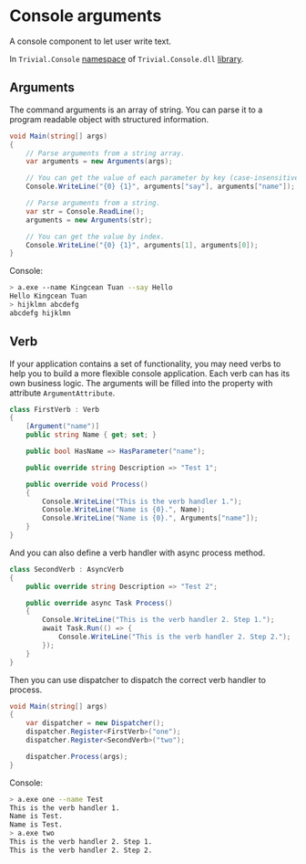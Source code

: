 # Console arguments

A console component to let user write text.

In `Trivial.Console` [namespace](./README) of `Trivial.Console.dll` [library](../README).

## Arguments

The command arguments is an array of string. You can parse it to a program readable object with structured information.

```csharp
void Main(string[] args)
{
    // Parse arguments from a string array.
    var arguments = new Arguments(args);

    // You can get the value of each parameter by key (case-insensitive).
    Console.WriteLine("{0} {1}", arguments["say"], arguments["name"]);

    // Parse arguments from a string.
    var str = Console.ReadLine();
    arguments = new Arguments(str);

    // You can get the value by index.
    Console.WriteLine("{0} {1}", arguments[1], arguments[0]);
}
```

Console:

```sh
> a.exe --name Kingcean Tuan --say Hello
Hello Kingcean Tuan
> hijklmn abcdefg
abcdefg hijklmn
```

## Verb

If your application contains a set of functionality, you may need verbs to help you to build a more flexible console application. Each verb can has its own business logic. The arguments will be filled into the property with attribute `ArgumentAttribute`.

```csharp
class FirstVerb : Verb
{
    [Argument("name")]
    public string Name { get; set; }

    public bool HasName => HasParameter("name");

    public override string Description => "Test 1";

    public override void Process()
    {
        Console.WriteLine("This is the verb handler 1.");
        Console.WriteLine("Name is {0}.", Name);
        Console.WriteLine("Name is {0}.", Arguments["name"]);
    }
}
```

And you can also define a verb handler with async process method.

```csharp
class SecondVerb : AsyncVerb
{
    public override string Description => "Test 2";

    public override async Task Process()
    {
        Console.WriteLine("This is the verb handler 2. Step 1.");
        await Task.Run(() => {
            Console.WriteLine("This is the verb handler 2. Step 2.");
        });
    }
}
```

Then you can use dispatcher to dispatch the correct verb handler to process.

```csharp
void Main(string[] args)
{
    var dispatcher = new Dispatcher();
    dispatcher.Register<FirstVerb>("one");
    dispatcher.Register<SecondVerb>("two");

    dispatcher.Process(args);
}
```

Console:

```sh
> a.exe one --name Test
This is the verb handler 1.
Name is Test.
Name is Test.
> a.exe two
This is the verb handler 2. Step 1.
This is the verb handler 2. Step 2.
```
